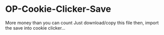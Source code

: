 # OP-Cookie-Clicker-Save
More money than you can count
Just download/copy this file then, import the save into cookie clicker...
